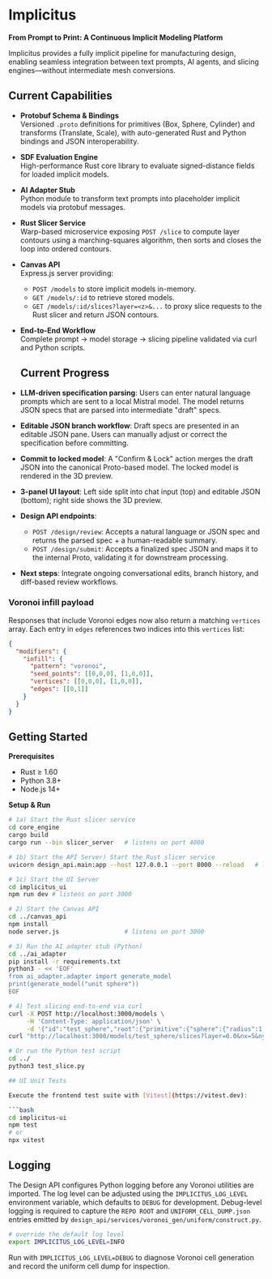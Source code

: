 # Implicitus

**From Prompt to Print: A Continuous Implicit Modeling Platform**

Implicitus provides a fully implicit pipeline for manufacturing design, enabling seamless integration between text prompts, AI agents, and slicing engines—without intermediate mesh conversions.

## Current Capabilities

- **Protobuf Schema & Bindings**  
  Versioned `.proto` definitions for primitives (Box, Sphere, Cylinder) and transforms (Translate, Scale), with auto-generated Rust and Python bindings and JSON interoperability.

- **SDF Evaluation Engine**  
  High-performance Rust core library to evaluate signed-distance fields for loaded implicit models.

- **AI Adapter Stub**  
  Python module to transform text prompts into placeholder implicit models via protobuf messages.

- **Rust Slicer Service**  
  Warp-based microservice exposing `POST /slice` to compute layer contours using a marching-squares algorithm, then sorts and closes the loop into ordered contours.

- **Canvas API**  
  Express.js server providing:
  - `POST /models` to store implicit models in-memory.  
  - `GET /models/:id` to retrieve stored models.  
  - `GET /models/:id/slices?layer=<z>&...` to proxy slice requests to the Rust slicer and return JSON contours.

- **End-to-End Workflow**  
  Complete prompt → model storage → slicing pipeline validated via curl and Python scripts.

  ## Current Progress

- **LLM-driven specification parsing**: Users can enter natural language prompts which are sent to a local Mistral model. The model returns JSON specs that are parsed into intermediate "draft" specs.
- **Editable JSON branch workflow**: Draft specs are presented in an editable JSON pane. Users can manually adjust or correct the specification before committing.
- **Commit to locked model**: A "Confirm & Lock" action merges the draft JSON into the canonical Proto-based model. The locked model is rendered in the 3D preview.
- **3-panel UI layout**: Left side split into chat input (top) and editable JSON (bottom); right side shows the 3D preview.
- **Design API endpoints**:
  - `POST /design/review`: Accepts a natural language or JSON spec and returns the parsed spec + a human-readable summary.
  - `POST /design/submit`: Accepts a finalized spec JSON and maps it to the internal Proto, validating it for downstream processing.
- **Next steps**: Integrate ongoing conversational edits, branch history, and diff-based review workflows.

### Voronoi infill payload

Responses that include Voronoi edges now also return a matching `vertices` array.
Each entry in `edges` references two indices into this `vertices` list:

```json
{
  "modifiers": {
    "infill": {
      "pattern": "voronoi",
      "seed_points": [[0,0,0], [1,0,0]],
      "vertices": [[0,0,0], [1,0,0]],
      "edges": [[0,1]]
    }
  }
}
```


## Getting Started

**Prerequisites**  
- Rust ≥ 1.60  
- Python 3.8+  
- Node.js 14+

**Setup & Run**

```bash
# 1a) Start the Rust slicer service
cd core_engine
cargo build
cargo run --bin slicer_server   # listens on port 4000

# 1b) Start the API Server) Start the Rust slicer service
uvicorn design_api.main:app --host 127.0.0.1 --port 8000 --reload   # listens on port 8000

# 1c) Start the UI Server
cd implicitus_ui
npm run dev # listens on port 3000

# 2) Start the Canvas API
cd ../canvas_api
npm install
node server.js                  # listens on port 3000

# 3) Run the AI adapter stub (Python)
cd ../ai_adapter
pip install -r requirements.txt
python3 - << 'EOF'
from ai_adapter.adapter import generate_model
print(generate_model("unit sphere"))
EOF

# 4) Test slicing end-to-end via curl
curl -X POST http://localhost:3000/models \
     -H 'Content-Type: application/json' \
     -d '{"id":"test_sphere","root":{"primitive":{"sphere":{"radius":1.0}}}}'
curl "http://localhost:3000/models/test_sphere/slices?layer=0.0&nx=5&ny=5"

# Or run the Python test script
cd ../
python3 test_slice.py

## UI Unit Tests

Execute the frontend test suite with [Vitest](https://vitest.dev):

```bash
cd implicitus-ui
npm test
# or
npx vitest
```

## Logging

The Design API configures Python logging before any Voronoi utilities are
imported. The log level can be adjusted using the `IMPLICITUS_LOG_LEVEL`
environment variable, which defaults to `DEBUG` for development. Debug-level
logging is required to capture the `REPO ROOT` and `UNIFORM_CELL_DUMP.json`
entries emitted by `design_api/services/voronoi_gen/uniform/construct.py`.

```bash
# override the default log level
export IMPLICITUS_LOG_LEVEL=INFO
```

Run with `IMPLICITUS_LOG_LEVEL=DEBUG` to diagnose Voronoi cell generation and
record the uniform cell dump for inspection.
